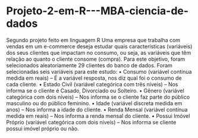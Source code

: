 # Projeto-2-em-R---MBA-ciencia-de-dados
Segundo projeto feito em linguagem R
Uma empresa que trabalha com vendas em um e-commerce deseja
estudar quais características (variáveis) dos seus clientes que impactam no
consumo, ou seja, as variáveis que têm relação ao quanto o cliente consome
(compra). Para este objetivo, foram selecionados aleatoriamente 29 clientes do
banco de dados.
Foram selecionadas seis variáveis para este estudo:
• Consumo (variável contínua medida em reais) – É a variável resposta, nos diz
qual foi o consumo de cada cliente.
• Estado Civil (variável categórica com três níveis) – Nos informa se o cliente é
Casado, Divorciado ou Solteiro.
• Gênero (variável categórica com dois níveis) – Nos informa se o cliente faz
parte do público masculino ou do público feminino.
• Idade (variável discreta medida em anos) – Nos informa a idade do cliente.
• Renda Mensal (variável contínua medida em reais) – Nos informa a renda
mensal do cliente.
• Possui Imóvel Próprio (variável categórica com dois níveis) – Nos
informa se cliente possui imóvel próprio ou não.

